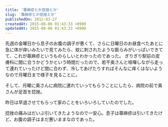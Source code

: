 ```yaml
---
title: '蕁麻疹とか捻挫とか'
slug: '蕁麻疹とか捻挫とか'
publishedOn: 2012-03-27
createdAt: 2015-08-06 01:43:33 +0900
updatedAt: 2015-08-06 01:43:33 +0900
---
```

先週の金曜日から息子のお腹の調子が悪くて、さらに日曜日のお昼食べたあとに急に体が痒いみたいで見てみたら、蚊に刺されたような膨らみがいっぱいできてて、これが蕁麻疹というものらしいとわかったのであった。
ぎりぎり駅前の皮膚科に間に合うかどうかという時間だったので、若干奥さんと喧嘩しながら走って連れていったけど間に合わず、冷してあげたりすればそんなに痒くはないようなので月曜日まで様子を見ることに。

そして、月曜に奥さんに病院に連れていってもらうことにしたら、病院の前で奥さんが足首を捻挫。

昨日は早退させてもらって家のことをいろいろしていたのでした。

捻挫の痛みはだいぶ引いてきたようなので一安心。息子は蕁麻疹は引いてきたけど、お腹の調子はまだ悪いままなのであった。

